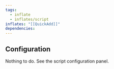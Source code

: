 ```yaml
---
tags:
  - inflate
  - inflates/script
inflates: "[[QuickAdd]]"
dependencies:
---
```

## Configuration

Nothing to do.
See the script configuration panel.